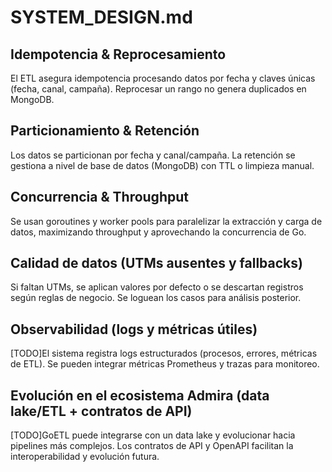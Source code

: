 # SYSTEM_DESIGN.md

## Idempotencia & Reprocesamiento
El ETL asegura idempotencia procesando datos por fecha y claves únicas (fecha, canal, campaña). Reprocesar un rango no genera duplicados en MongoDB.

## Particionamiento & Retención
Los datos se particionan por fecha y canal/campaña. La retención se gestiona a nivel de base de datos (MongoDB) con TTL o limpieza manual.

## Concurrencia & Throughput
Se usan goroutines y worker pools para paralelizar la extracción y carga de datos, maximizando throughput y aprovechando la concurrencia de Go.

## Calidad de datos (UTMs ausentes y fallbacks)
Si faltan UTMs, se aplican valores por defecto o se descartan registros según reglas de negocio. Se loguean los casos para análisis posterior.

## Observabilidad (logs y métricas útiles)
[TODO]El sistema registra logs estructurados (procesos, errores, métricas de ETL). Se pueden integrar métricas Prometheus y trazas para monitoreo.

## Evolución en el ecosistema Admira (data lake/ETL + contratos de API)
[TODO]GoETL puede integrarse con un data lake y evolucionar hacia pipelines más complejos. 
Los contratos de API y OpenAPI facilitan la interoperabilidad y evolución futura.
